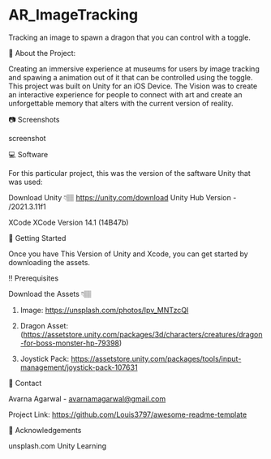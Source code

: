 # AR_ImageTracking
Tracking an image to spawn a dragon that you can control with a toggle. 

🌟 About the Project:

Creating an immersive experience at museums for users by image tracking and spawing a animation out of it that can be controlled using the toggle. This project was built on Unity for an iOS Device. The Vision was to create an interactive experience for people to connect with art and create an unforgettable memory that alters with the current version of reality. 

📷 Screenshots

screenshot


💻  Software

For this particular project, this was the version of the saftware Unity that was used:

Download Unity 👇🏽
https://unity.com/download
Unity Hub Version - /2021.3.11f1

XCode
XCode Version 14.1 (14B47b)


🧰 Getting Started

Once you have This Version of Unity and Xcode, you can get started by downloading the assets. 


‼️ Prerequisites
 
Download the Assets 👇🏽

1) Image:
https://unsplash.com/photos/Ipv_MNTzcQI

2) Dragon Asset:
(https://assetstore.unity.com/packages/3d/characters/creatures/dragon-for-boss-monster-hp-79398)

3) Joystick Pack:
https://assetstore.unity.com/packages/tools/input-management/joystick-pack-107631



🤝 Contact

Avarna Agarwal - avarnamagarwal@gmail.com

Project Link: https://github.com/Louis3797/awesome-readme-template


💎 Acknowledgements

unsplash.com
Unity Learning
